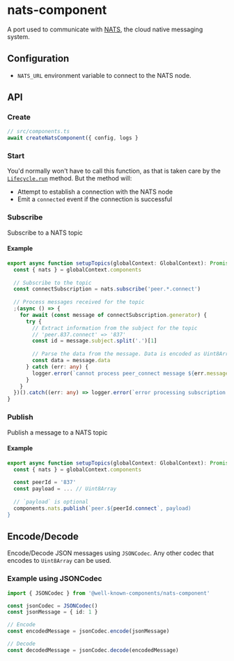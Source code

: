 # nats-component

A port used to communicate with [NATS](https://nats.io/), the cloud native messaging system.

## Configuration

-  `NATS_URL` environment variable to connect to the NATS node.

## API

### Create

```typescript
// src/components.ts
await createNatsComponent({ config, logs }
```

### Start

You'd normally won't have to call this function, as that is taken care by the [`Lifecycle.run`](https://github.com/well-known-components/interfaces) method. But the method will:

- Attempt to establish a connection with the NATS node
- Emit a `connected` event if the connection is successful

### Subscribe

Subscribe to a NATS topic

#### Example

```typescript
export async function setupTopics(globalContext: GlobalContext): Promise<void> {
  const { nats } = globalContext.components
  
  // Subscribe to the topic
  const connectSubscription = nats.subscribe('peer.*.connect')
  
  // Process messages received for the topic
  ;(async () => {
    for await (const message of connectSubscription.generator) {
      try {
        // Extract information from the subject for the topic
        // 'peer.837.connect' => '837'
        const id = message.subject.split('.')[1]
        
        // Parse the data from the message. Data is encoded as Uint8Array
        const data = message.data
      } catch (err: any) {
        logger.error(`cannot process peer_connect message ${err.message}`)
      }
    }
  })().catch((err: any) => logger.error(`error processing subscription message; ${err.message}`))
}
```

### Publish

Publish a message to a NATS topic

#### Example

```typescript
export async function setupTopics(globalContext: GlobalContext): Promise<void> {
  const { nats } = globalContext.components
  
  const peerId = '837'
  const payload = ... // Uint8Array
  
  // `payload` is optional
  components.nats.publish(`peer.${peerId.connect`, payload)
}
```

## Encode/Decode

Encode/Decode JSON messages using `JSONCodec`. Any other codec that encodes to `Uint8Array` can be used.

### Example using JSONCodec

```typescript
import { JSONCodec } from '@well-known-components/nats-component'

const jsonCodec = JSONCodec()
const jsonMessage = { id: 1 }

// Encode
const encodedMessage = jsonCodec.encode(jsonMessage)

// Decode
const decodedMessage = jsonCodec.decode(encodedMessage)
```
